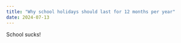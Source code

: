 ```yaml
---
title: "Why school holidays should last for 12 months per year"
date: 2024-07-13
---
```


School sucks! 
